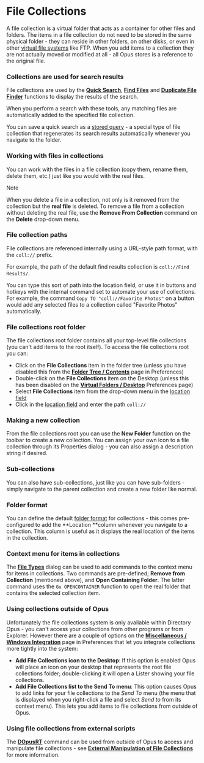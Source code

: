 # File Collections

A file collection is a virtual folder that acts as a container for other files and folders. The items in a file collection do not need to be stored in the same physical folder - they can reside in other folders, on other disks, or even in other [virtual file systems](/Manual/basic_concepts/virtual_file_system/README.md) like FTP. When you add items to a collection they are not actually moved or modified at all - all Opus stores is a reference to the original file.

### Collections are used for search results

File collections are used by the **[Quick Search](../searching_and_filtering/windows_search.md)**, **[Find Files](../searching_and_filtering/find_files/README.md)** and **[Duplicate File Finder](/Manual/additional_functionality/duplicate_file_finder.md)** functions to display the results of the search.

When you perform a search with these tools, any matching files are automatically added to the specified file collection.

You can save a quick search as a [stored query](/Manual/basic_concepts/virtual_file_system/file_collections/stored_queries.md) - a special type of file collection that regenerates its search results automatically whenever you navigate to the folder.

### Working with files in collections

You can work with the files in a file collection (copy them, rename them, delete them, etc.) just like you would with the real files.

> [!NOTE]
> When you delete a file in a collection, not only is it removed from the collection but the **real file** is deleted. To remove a file from a collection without deleting the real file, use the **Remove From Collection** command on the **Delete** drop-down menu.

### File collection paths

File collections are referenced internally using a URL-style path format, with the `coll://` prefix.

For example, the path of the default find results collection is `coll://Find Results/`.

You can type this sort of path into the location field, or use it in buttons and hotkeys with the internal command set to automate your use of collections. For example, the command `Copy TO "coll://Favorite Photos"` on a button would add any selected files to a collection called "Favorite Photos" automatically.

### File collections root folder

The file collections root folder contains all your top-level file collections (you can't add items to the root itself). To access the file collections root you can:

- Click on the **File Collections** item in the folder tree (unless you have disabled this from the **[Folder Tree / Contents](/Manual/preferences/preferences_categories/folder_tree/contents.md)** page in Preferences)
- Double-click on the **File Collections** item on the Desktop (unless this has been disabled on the **[Virtual Folders / Desktop](/Manual/preferences/preferences_categories/folders/virtual_folders/desktop.md)** Preferences page)
- Select **File Collections** item from the drop-down menu in the [location field](../the_lister/navigation/breadcrumbs_location_field.md)
- Click in the [location field](../the_lister/navigation/breadcrumbs_location_field.md) and enter the path `coll://`

### Making a new collection

From the file collections root you can use the **New Folder** function on the toolbar to create a new collection. You can assign your own icon to a file collection through its Properties dialog - you can also assign a description string if desired.

### Sub-collections

You can also have sub-collections, just like you can have sub-folders - simply navigate to the parent collection and create a new folder like normal.

### Folder format

You can define the default [folder format](../folder_options/README.md) for collections - this comes pre-configured to add the **Location **column whenever you navigate to a collection. This column is useful as it displays the real location of the items in the collection.

### Context menu for items in collections

The **[File Types](/Manual/file_types/README.md)** dialog can be used to add commands to the context menu for items in collections. Two commands are pre-defined; **Remove from Collection** (mentioned above), and **Open Containing Folder**. The latter command uses the `Go OPENCONTAINER` function to open the real folder that contains the selected collection item.

### Using collections outside of Opus

Unfortunately the file collections system is only available within Directory Opus - you can't access your collections from other programs or from Explorer. However there are a couple of options on the **[Miscellaneous / Windows Integration](/Manual/preferences/preferences_categories/miscellaneous/windows_integration/README.md)** page in Preferences that let you integrate collections more tightly into the system:

- **Add File Collections icon to the Desktop**: If this option is enabled Opus will place an icon on your desktop that represents the root file collections folder; double-clicking it will open a Lister showing your file collections.
- **Add File Collections list to the Send To menu**: This option causes Opus to add links for your file collections to the *Send To* menu (the menu that is displayed when you right-click a file and select *Send to* from its context menu). This lets you add items to file collections from outside of Opus.

### Using file collections from external scripts

The **[DOpusRT](/Manual/reference/dopusrt_reference/README.md)** command can be used from outside of Opus to access and manipulate file collections - see **[External Manipulation of File Collections](/Manual/reference/dopusrt_reference/external_manipulation_of_file_collections.md)** for more information.
